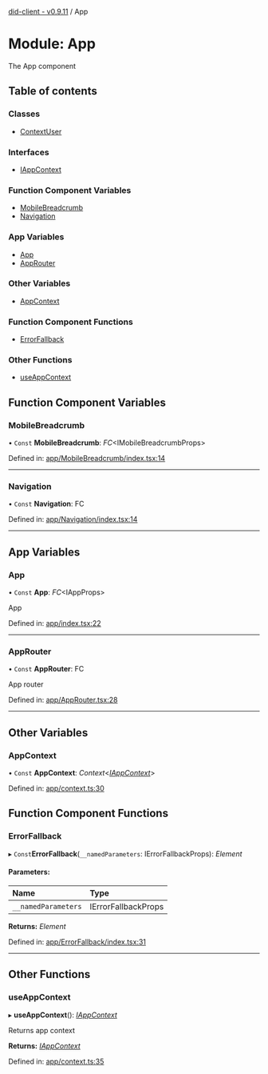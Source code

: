 [did-client - v0.9.11](../README.md) / App

# Module: App

The App component

## Table of contents

### Classes

- [ContextUser](../classes/app.contextuser.md)

### Interfaces

- [IAppContext](../interfaces/app.iappcontext.md)

### Function Component Variables

- [MobileBreadcrumb](app.md#mobilebreadcrumb)
- [Navigation](app.md#navigation)

### App Variables

- [App](app.md#app)
- [AppRouter](app.md#approuter)

### Other Variables

- [AppContext](app.md#appcontext)

### Function Component Functions

- [ErrorFallback](app.md#errorfallback)

### Other Functions

- [useAppContext](app.md#useappcontext)

## Function Component Variables

### MobileBreadcrumb

• `Const` **MobileBreadcrumb**: *FC*<IMobileBreadcrumbProps\>

Defined in: [app/MobileBreadcrumb/index.tsx:14](https://github.com/Puzzlepart/did/blob/dev/client/app/MobileBreadcrumb/index.tsx#L14)

___

### Navigation

• `Const` **Navigation**: FC

Defined in: [app/Navigation/index.tsx:14](https://github.com/Puzzlepart/did/blob/dev/client/app/Navigation/index.tsx#L14)

___

## App Variables

### App

• `Const` **App**: *FC*<IAppProps\>

App

Defined in: [app/index.tsx:22](https://github.com/Puzzlepart/did/blob/dev/client/app/index.tsx#L22)

___

### AppRouter

• `Const` **AppRouter**: FC

App router

Defined in: [app/AppRouter.tsx:28](https://github.com/Puzzlepart/did/blob/dev/client/app/AppRouter.tsx#L28)

___

## Other Variables

### AppContext

• `Const` **AppContext**: *Context*<[*IAppContext*](../interfaces/app.iappcontext.md)\>

Defined in: [app/context.ts:30](https://github.com/Puzzlepart/did/blob/dev/client/app/context.ts#L30)

## Function Component Functions

### ErrorFallback

▸ `Const`**ErrorFallback**(`__namedParameters`: IErrorFallbackProps): *Element*

#### Parameters:

Name | Type |
:------ | :------ |
`__namedParameters` | IErrorFallbackProps |

**Returns:** *Element*

Defined in: [app/ErrorFallback/index.tsx:31](https://github.com/Puzzlepart/did/blob/dev/client/app/ErrorFallback/index.tsx#L31)

___

## Other Functions

### useAppContext

▸ **useAppContext**(): [*IAppContext*](../interfaces/app.iappcontext.md)

Returns app context

**Returns:** [*IAppContext*](../interfaces/app.iappcontext.md)

Defined in: [app/context.ts:35](https://github.com/Puzzlepart/did/blob/dev/client/app/context.ts#L35)
